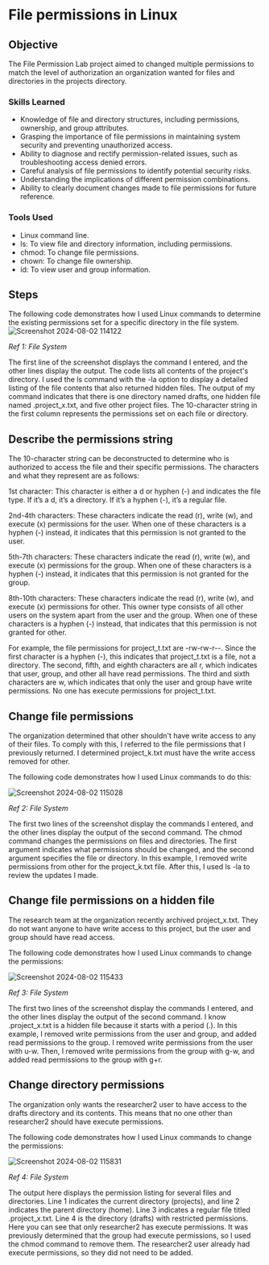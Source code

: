 # File permissions in Linux

## Objective

The File Permission Lab project aimed to changed multiple permissions to match the level of authorization an organization wanted for files and directories in the projects directory. 

### Skills Learned

- Knowledge of file and directory structures, including permissions, ownership, and group attributes.
- Grasping the importance of file permissions in maintaining system security and preventing unauthorized access.
- Ability to diagnose and rectify permission-related issues, such as troubleshooting access denied errors.
- Careful analysis of file permissions to identify potential security risks.
- Understanding the implications of different permission combinations.
- Ability to clearly document changes made to file permissions for future reference.

### Tools Used

- Linux command line.
- ls: To view file and directory information, including permissions.
- chmod: To change file permissions.
- chown: To change file ownership.
- id: To view user and group information.
  
## Steps

The following code demonstrates how I used Linux commands to determine the existing permissions set for a specific directory in the file system.
![Screenshot 2024-08-02 114122](https://github.com/user-attachments/assets/40c98b30-5625-4e9b-9b92-749fc77351c9)

*Ref 1: File System*

The first line of the screenshot displays the command I entered, and the other lines display the output. The code lists all contents of the project's directory. I used the ls command with the -la option to display a detailed listing of the file contents that also returned hidden files. The output of my command indicates that there is one directory named drafts, one hidden file named .project_x.txt, and five other project files. The 10-character string in the first column represents the permissions set on each file or directory.

## Describe the permissions string

The 10-character string can be deconstructed to determine who is authorized to access the file and their specific permissions. The characters and what they represent are as follows:

1st character: This character is either a d or hyphen (-) and indicates the file type. If it’s a d, it’s a directory. If it’s a hyphen (-), it’s a regular file.

2nd-4th characters: These characters indicate the read (r), write (w), and execute (x) permissions for the user. When one of these characters is a hyphen (-) instead, it indicates that this permission is not granted to the user.

5th-7th characters: These characters indicate the read (r), write (w), and execute (x) permissions for the group. When one of these characters is a hyphen (-) instead, it indicates that this permission is not granted for the group.

8th-10th characters: These characters indicate the read (r), write (w), and execute (x) permissions for other. This owner type consists of all other users on the system apart from the user and the group. When one of these characters is a hyphen (-) instead, that indicates that this permission is not granted for other.

For example, the file permissions for project_t.txt are -rw-rw-r--. Since the first character is a hyphen (-), this indicates that project_t.txt is a file, not a directory. The second, fifth, and eighth characters are all r, which indicates that user, group, and other all have read permissions. The third and sixth characters are w, which indicates that only the user and group have write permissions. No one has execute permissions for project_t.txt.

## Change file permissions

The organization determined that other shouldn't have write access to any of their files. To comply with this, I referred to the file permissions that I previously returned. I determined project_k.txt must have the write access removed for other.

The following code demonstrates how I used Linux commands to do this:

![Screenshot 2024-08-02 115028](https://github.com/user-attachments/assets/2c943a2d-fbbc-48b6-adef-584b02965af4)

*Ref 2: File System*

The first two lines of the screenshot display the commands I entered, and the other lines display the output of the second command. The chmod command changes the permissions on files and directories. The first argument indicates what permissions should be changed, and the second argument specifies the file or directory. In this example, I removed write permissions from other for the project_k.txt file. After this, I used ls -la to review the updates I made.

## Change file permissions on a hidden file

The research team at the organization recently archived project_x.txt. They do not want anyone to have write access to this project, but the user and group should have read access. 

The following code demonstrates how I used Linux commands to change the permissions:

![Screenshot 2024-08-02 115433](https://github.com/user-attachments/assets/2915efa4-8e42-467c-b0c4-3336bf524a02)

*Ref 3: File System*

The first two lines of the screenshot display the commands I entered, and the other lines display the output of the second command. I know .project_x.txt is a hidden file because it starts with a period (.). In this example, I removed write permissions from the user and group, and added read permissions to the group. I removed write permissions from the user with u-w. Then, I removed write permissions from the group with g-w, and added read permissions to the group with g+r. 

## Change directory permissions

The organization only wants the researcher2 user to have access to the drafts directory and its contents. This means that no one other than researcher2 should have execute permissions.

The following code demonstrates how I used Linux commands to change the permissions:

![Screenshot 2024-08-02 115831](https://github.com/user-attachments/assets/c4883f48-fd8e-49ca-b497-6a46bd137df5)

*Ref 4: File System*

The output here displays the permission listing for several files and directories. Line 1 indicates the current directory (projects), and line 2 indicates the parent directory (home). Line 3 indicates a regular file titled .project_x.txt. Line 4 is the directory (drafts) with restricted permissions. Here you can see that only researcher2 has execute permissions.  It was previously determined that the group had execute permissions, so I used the chmod command to remove them. The researcher2 user already had execute permissions, so they did not need to be added.
